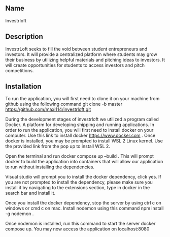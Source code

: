 ## Name
Investrloft


## Description
InvestrLoft seeks to fill the void between student entrepreneurs and investors. It will provide a centralized platform where students may grow their business by utilizing helpful materials and pitching ideas to investors. It will create opportunities for students to access investors and pitch competitions.


## Installation
To run the application, you will first need to clone it on your machine from github using the following command git clone -b master https://github.com/maxi114/investrloft.git 

During the development stages of investrloft we utilized a program called Docker. A platform for developing shipping and running applications. In order to run the application, you will first need to install docker on your computer. Use this link to install docker  https://www.docker.com . Once docker is installed, you may be prompted to install WSL 2 Linux kernel. Use the provided link from the pop up to install WSL 2.  

Open the terminal and run docker compose up –build .  This will prompt docker to build the application into containers that will allow our application to run without installing the dependencies. 

Visual studio will prompt you to install the docker dependency, click yes. If you are not prompted to install the dependency, please make sure you install it by navigating to the extensions section, type in docker in the search bar and install it. 

Once you install the docker dependency, stop the server by using ctrl c on windows or  cmd c on mac. Install nodemon using this command npm install -g nodemon . 

Once nodemon is installed, run this command to start the server docker compose up. You may now access the application on localhost:8080  
